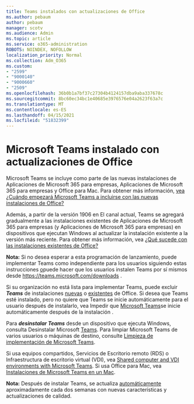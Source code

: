 ```yaml
---
title: Teams instalados con actualizaciones de Office
ms.author: pebaum
author: pebaum
manager: scotv
ms.audience: Admin
ms.topic: article
ms.service: o365-administration
ROBOTS: NOINDEX, NOFOLLOW
localization_priority: Normal
ms.collection: Adm_O365
ms.custom:
- "2599"
- "9000140"
- "9000660"
- "2509"
ms.openlocfilehash: 36b0b1a7bf37c27304b4124157dba9aba337678c
ms.sourcegitcommit: 8bc60ec34bc1e40685e3976576e04a2623f63a7c
ms.translationtype: MT
ms.contentlocale: es-ES
ms.lasthandoff: 04/15/2021
ms.locfileid: "51832399"
---
```

# <a name="microsoft-teams-installed-with-office-updates"></a>Microsoft Teams instalado con actualizaciones de Office

Microsoft Teams se incluye  como parte de las nuevas instalaciones de Aplicaciones de Microsoft 365 para empresas, Aplicaciones de Microsoft 365 para empresas y Office para Mac. Para obtener más información, [vea ¿Cuándo empezará Microsoft Teams a incluirse con las nuevas instalaciones de Office?](https://docs.microsoft.com/deployoffice/teams-install#when-will-microsoft-teams-start-being-included-with-new-installations-of-microsoft-365-apps)

Además, a partir de la versión 1906 en El  canal actual, Teams se agregará gradualmente a las instalaciones existentes de Aplicaciones de Microsoft 365 para empresas (y Aplicaciones de Microsoft 365 para empresas) en dispositivos que ejecutan Windows al actualizar la instalación existente a la versión más reciente. Para obtener más información, vea [¿Qué sucede con las instalaciones existentes de Office?](https://docs.microsoft.com/deployoffice/teams-install#what-about-existing-installations-of-microsoft-365-apps)

**Nota:** Si no desea esperar a esta programación de lanzamiento, puede implementar Teams como independiente para los usuarios siguiendo estas instrucciones [o](https://docs.microsoft.com/MicrosoftTeams/msi-deployment)puede hacer que los usuarios instalen Teams por sí mismos desde https://teams.microsoft.com/downloads .

Si su organización no está lista para implementar Teams, puede excluir ***Teams*** de instalaciones [nuevas](https://docs.microsoft.com/deployoffice/teams-install#how-to-exclude-microsoft-teams-from-new-installations-of-microsoft-365-apps) o [existentes](https://docs.microsoft.com/deployoffice/teams-install#use-group-policy-to-control-the-installation-of-microsoft-teams) de Office. Si desea que Teams esté instalado, pero no quiere que Teams se inicie automáticamente para el usuario después de instalarlo, vea Impedir que [Microsoft Teams](https://docs.microsoft.com/deployoffice/teams-install#use-group-policy-to-prevent-microsoft-teams-from-starting-automatically-after-installation)se inicie automáticamente después de la instalación .

Para ***desinstalar Teams*** desde un dispositivo que ejecuta Windows, consulta Desinstalar Microsoft [Teams](https://support.office.com/article/uninstall-microsoft-teams-3b159754-3c26-4952-abe7-57d27f5f4c81). Para limpiar Microsoft Teams de varios usuarios o máquinas de destino, consulte [Limpieza de implementación de Microsoft Teams](https://docs.microsoft.com/microsoftteams/scripts/powershell-script-teams-deployment-clean-up).

Si usa equipos compartidos, Servicios de Escritorio remoto (RDS) o Infraestructura de escritorio virtual (VDI), vea [Shared computer and VDI environments with Microsoft Teams](https://docs.microsoft.com/deployoffice/teams-install#shared-computer-and-vdi-environments-with-microsoft-teams). Si usa Office para Mac, vea [Instalaciones de Microsoft Teams en un Mac](https://docs.microsoft.com/deployoffice/teams-install#microsoft-teams-installations-on-a-mac).

**Nota:** Después de instalar Teams, se actualiza [automáticamente](https://docs.microsoft.com/deployoffice/teams-install#feature-and-quality-updates-for-microsoft-teams) aproximadamente cada dos semanas con nuevas características y actualizaciones de calidad. 